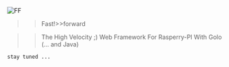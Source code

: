 ![FF](https://raw.github.com/k33g/fastforward/master/public/logo.png)

>>Fast!>>forward

>>The High Velocity ;)
>>Web Framework
>>For Rasperry-PI
>>With Golo (... and Java)

    stay tuned ...
